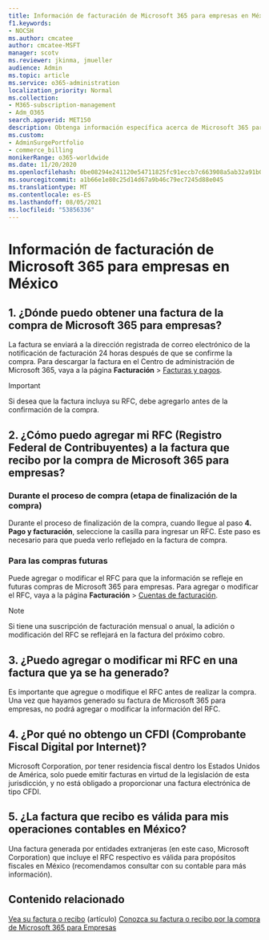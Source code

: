 ```yaml
---
title: Información de facturación de Microsoft 365 para empresas en México
f1.keywords:
- NOCSH
ms.author: cmcatee
author: cmcatee-MSFT
manager: scotv
ms.reviewer: jkinma, jmueller
audience: Admin
ms.topic: article
ms.service: o365-administration
localization_priority: Normal
ms.collection:
- M365-subscription-management
- Adm_O365
search.appverid: MET150
description: Obtenga información específica acerca de Microsoft 365 para empresas en México
ms.custom:
- AdminSurgePortfolio
- commerce_billing
monikerRange: o365-worldwide
ms.date: 11/20/2020
ms.openlocfilehash: 0be08294e241120e54711825fc91eccb7c663908a5ab32a91b08c2535171b7c8
ms.sourcegitcommit: a1b66e1e80c25d14d67a9b46c79ec7245d88e045
ms.translationtype: MT
ms.contentlocale: es-ES
ms.lasthandoff: 08/05/2021
ms.locfileid: "53856336"
---
```

# <a name="billing-information-for-microsoft-365-for-business-in-mexico"></a>Información de facturación de Microsoft 365 para empresas en México

## <a name="1-where-can-i-get-an-invoice-for-my-microsoft-365-for-business-purchase"></a>1. ¿Dónde puedo obtener una factura de la compra de Microsoft 365 para empresas?

La factura se enviará a la dirección registrada de correo electrónico de la notificación de facturación 24 horas después de que se confirme la compra. Para descargar la factura en el Centro de administración de Microsoft 365, vaya a la página **Facturación** > <a href="https://go.microsoft.com/fwlink/p/?linkid=2102895" target="_blank">Facturas y pagos</a>.

> [!IMPORTANT]
> Si desea que la factura incluya su RFC, debe agregarlo antes de la confirmación de la compra.

## <a name="2-how-can-i-add-my-rfc-registro-federal-de-contribuyentes-to-the-invoice-i-get-for-the-purchase-of-microsoft-365-for-business"></a>2. ¿Cómo puedo agregar mi RFC (Registro Federal de Contribuyentes) a la factura que recibo por la compra de Microsoft 365 para empresas?

### <a name="during-the-purchase-process-checkout"></a>Durante el proceso de compra (etapa de finalización de la compra)

Durante el proceso de finalización de la compra, cuando llegue al paso **4. Pago y facturación**, seleccione la casilla para ingresar un RFC. Este paso es necesario para que pueda verlo reflejado en la factura de compra.

### <a name="for-your-future-purchases"></a>Para las compras futuras

Puede agregar o modificar el RFC para que la información se refleje en futuras compras de Microsoft 365 para empresas. Para agregar o modificar el RFC, vaya a la página **Facturación** > <a href="https://go.microsoft.com/fwlink/p/?linkid=2084771" target="_blank">Cuentas de facturación</a>.

> [!NOTE]
> Si tiene una suscripción de facturación mensual o anual, la adición o modificación del RFC se reflejará en la factura del próximo cobro.

## <a name="3-can-i-add-or-modify-my-rfc-to-an-invoice-that-was-already-generated"></a>3. ¿Puedo agregar o modificar mi RFC en una factura que ya se ha generado?

Es importante que agregue o modifique el RFC antes de realizar la compra. Una vez que hayamos generado su factura de Microsoft 365 para empresas, no podrá agregar o modificar la información del RFC.

## <a name="4-why-dont-i-get-a-cfdi-comprobante-fiscal-digital-por-internet"></a>4. ¿Por qué no obtengo un CFDI (Comprobante Fiscal Digital por Internet)?

Microsoft Corporation, por tener residencia fiscal dentro los Estados Unidos de América, solo puede emitir facturas en virtud de la legislación de esta jurisdicción, y no está obligado a proporcionar una factura electrónica de tipo CFDI.

## <a name="5-is-the-invoice-i-receive-valid-for-my-accounting-operations-in-mexico"></a>5. ¿La factura que recibo es válida para mis operaciones contables en México?

Una factura generada por entidades extranjeras (en este caso, Microsoft Corporation) que incluye el RFC respectivo es válida para propósitos fiscales en México (recomendamos consultar con su contable para más información).

## <a name="related-content"></a>Contenido relacionado

[Vea su factura o recibo](view-your-bill-or-invoice.md) (artículo)
[Conozca su factura o recibo por la compra de Microsoft 365 para Empresas](understand-your-invoice2.md)
